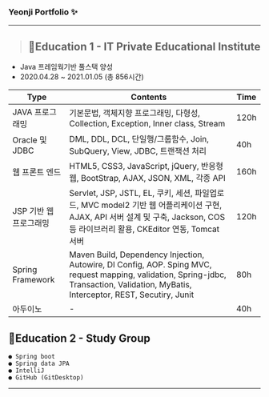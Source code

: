 ### Yeonji Portfolio ✨

--------------------------------------------------------------------
> ## 📕Education 1 - IT Private Educational Institute

 * Java 프레임웍기반 풀스택 양성
 * 2020.04.28 ~ 2021.01.05 (총 856시간)
 
| Type  | Contents | Time  |
|---|----------------------------------|---|
| JAVA 프로그래밍  |기본문법, 객체지향 프로그래밍, 다형성, Collection, Exception, Inner class, Stream|120h|
| Oracle 및 JDBC  | DML, DDL, DCL, 단일행/그룹함수, Join, SubQuery, View, JDBC, 트랜잭션 처리 |40h|
| 웹 프론트 엔드 |HTML5, CSS3, JavaScript, jQuery, 반응형웹, BootStrap, AJAX, JSON, XML, 각종 API|160h|
| JSP 기반 웹 프로그래밍 |Servlet, JSP, JSTL, EL, 쿠키, 세션, 파일업로드, MVC model2 기반 웹 어플리케이션 구현, AJAX, API 서버 설계 및 구축, Jackson, COS 등 라이브러리 활용, CKEditor 연동, Tomcat 서버|120h|
| Spring Framework | Maven Build, Dependency Injection, Autowire, DI Config, AOP. Sping MVC, request mapping, validation, Spring-jdbc, Transaction, Validation, MyBatis, Interceptor, REST, Secutiry, Junit |80h|
| 아두이노 |                            -                            | 40h |

## 📙Education 2 - Study Group
 
 ```
 ● Spring boot
 ● Spring data JPA
 ● IntelliJ
 ● GitHub (GitDesktop)
 ```
------------------------------------------------------------------------
